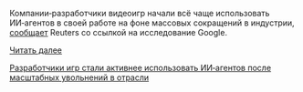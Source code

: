 <!--2025-08-19 12:10:04-->
<div class="yb">
  <div class="rss habr"><p>Компании‑разработчики видеоигр начали всё чаще использовать ИИ‑агентов в&nbsp;своей работе на&nbsp;фоне массовых сокращений в&nbsp;индустрии, <a href="https://www.reuters.com/business/nearly-90-videogame-developers-use-ai-agents-google-study-shows-2025-08-18/" rel="noopener noreferrer nofollow">сообщает</a> Reuters со ссылкой на&nbsp;исследование Google. </p> <a href="https://habr.com/ru/articles/938642/#habracut">Читать далее</a> <p class="titl"><a href="https://habr.com/ru/news/938642/?utm_source=habrahabr&utm_medium=rss&utm_campaign=938642">Разработчики игр стали активнее использовать ИИ‑агентов после масштабных увольнений в отрасли</a></p></div>
</div>
